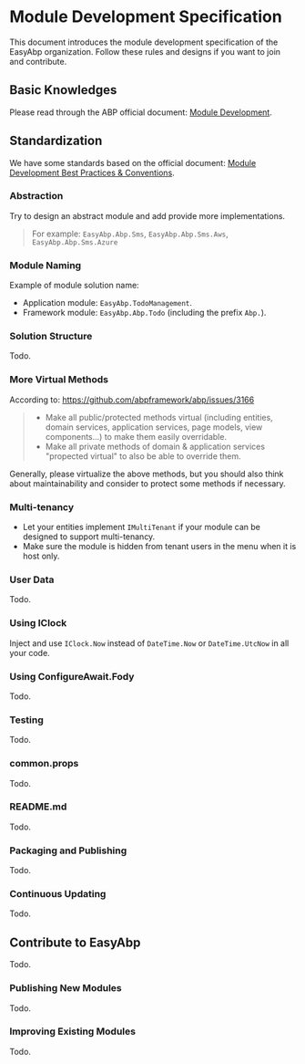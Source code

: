 # Module Development Specification

This document introduces the module development specification of the EasyAbp organization. Follow these rules and designs if you want to join and contribute.

## Basic Knowledges

Please read through the ABP official document: [Module Development](https://docs.abp.io/en/abp/latest/Module-Development-Basics).

## Standardization

We have some standards based on the official document: [Module Development Best Practices & Conventions](https://docs.abp.io/en/abp/latest/Best-Practices/Index).

### Abstraction

Try to design an abstract module and add provide more implementations.

> For example: `EasyAbp.Abp.Sms`, `EasyAbp.Abp.Sms.Aws`, `EasyAbp.Abp.Sms.Azure`

### Module Naming

Example of module solution name:
* Application module: `EasyAbp.TodoManagement`.
* Framework module: `EasyAbp.Abp.Todo` (including the prefix `Abp.`).

### Solution Structure

Todo.

### More Virtual Methods

According to: https://github.com/abpframework/abp/issues/3166

> * Make all public/protected methods virtual (including entities, domain services, application services, page models, view components...) to make them easily overridable.
> * Make all private methods of domain & application services "propected virtual" to also be able to override them.

Generally, please virtualize the above methods, but you should also think about maintainability and consider to protect some methods if necessary.

### Multi-tenancy

* Let your entities implement `IMultiTenant` if your module can be designed to support multi-tenancy.
* Make sure the module is hidden from tenant users in the menu when it is host only.

### User Data

Todo.

### Using IClock

Inject and use `IClock.Now` instead of `DateTime.Now` or `DateTime.UtcNow` in all your code.

### Using ConfigureAwait.Fody

Todo.

### Testing

Todo.

### common.props

Todo.

### README.md

Todo.

### Packaging and Publishing

Todo.

### Continuous Updating

Todo.

## Contribute to EasyAbp

Todo.

### Publishing New Modules

Todo.

### Improving Existing Modules

Todo.
